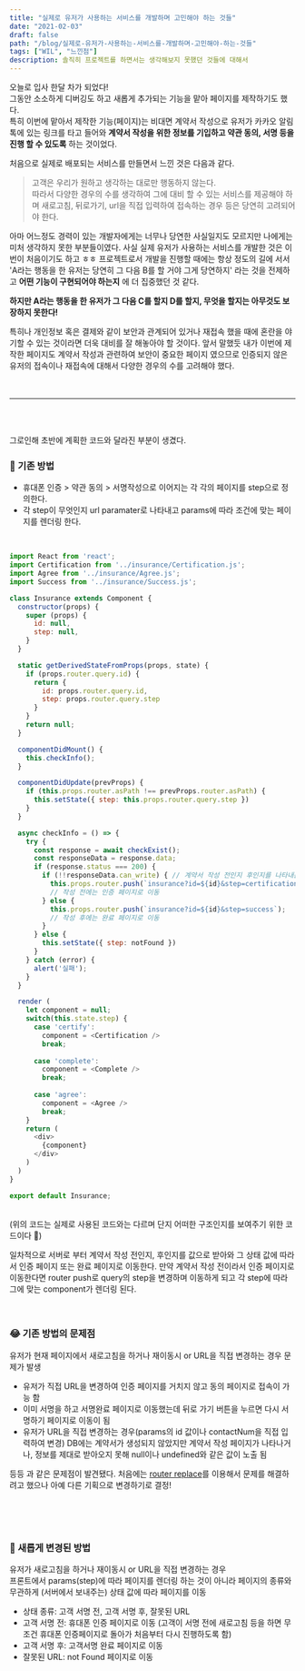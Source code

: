 ```yaml
---
title: "실제로 유저가 사용하는 서비스를 개발하며 고민해야 하는 것들"
date: "2021-02-03"
draft: false
path: "/blog/실제로-유저가-사용하는-서비스를-개발하며-고민해야-하는-것들"
tags: ["WIL", "느낀점"]
description: 솔직히 프로젝트를 하면서는 생각해보지 못했던 것들에 대해서
---
```


오늘로 입사 한달 차가 되었다!  
그동안 소소하게 디버깅도 하고 새롭게 추가되는 기능을 맡아 페이지를 제작하기도 했다.  
특히 이번에 맡아서 제작한 기능(페이지)는  비대면 계약서 작성으로 유저가 카카오 알림톡에 있는 링크를 타고 들어와 **계약서 작성을 위한 정보를 기입하고 약관 동의, 서명 등을 진행 할 수 있도록** 하는 것이었다.
<br/>

처음으로 실제로 배포되는 서비스를 만들면서 느낀 것은 다음과 같다.  
> 고객은 우리가 원하고 생각하는 대로만 행동하지 않는다.  
따라서 다양한 경우의 수를 생각하여 그에 대비 할 수 있는 서비스를 제공해야 하며 새로고침, 뒤로가기, url을 직접 입력하여 접속하는 경우 등은 당연히 고려되어야 한다.

아마 어느정도 경력이 있는 개발자에게는 너무나 당연한 사실일지도 모르지만 나에게는 미처 생각하지 못한 부분들이였다. 사실 실제 유저가 사용하는 서비스를 개발한 것은 이번이 처음이기도 하고 ㅎㅎ 프로젝트로서 개발을 진행할 때에는 항상 정도의 길에 서서 'A라는 행동을 한 유저는 당연히 그 다음 B를 할 거야 그게 당연하지' 라는 것을 전제하고 **어떤 기능이 구현되어야 하는지** 에 더  집중했던 것 같다.  

**하지만  A라는 행동을 한 유저가 그 다음 C를 할지 D를 할지, 무엇을 할지는 아무것도 보장하지 못한다!**


특히나 개인정보 혹은 결제와 같이 보안과 관계되어 있거나 재접속 했을 때에 혼란을 야기할 수 있는 것이라면 더욱 대비를 잘 해놓아야 할 것이다. 앞서 말했듯 내가 이번에 제작한 페이지도 계약서 작성과 관련하여 보안이 중요한 페이지 였으므로 인증되지 않은 유저의 접속이나 재접속에 대해서 다양한 경우의 수를 고려해야 했다.  
<br/><br/>

---
<br/><br/>

그로인해 초반에 계획한 코드와 달라진 부분이 생겼다. 

### 🙂 기존 방법
* 휴대폰 인증 > 약관 동의 > 서명작성으로 이어지는 각 각의 페이지를 step으로 정의한다.
* 각 step이 무엇인지 url paramater로 나타내고 params에 따라 조건에 맞는 페이지를 렌더링 한다.
<br/>

```jsx:title=src/pages/insurance/index.js {39}
import React from 'react';
import Certification from '../insurance/Certification.js';
import Agree from '../insurance/Agree.js';
import Success from '../insurance/Success.js';

class Insurance extends Component {
  constructor(props) {
    super (props) {
      id: null,
      step: null,
    }
  }

  static getDerivedStateFromProps(props, state) {
    if (props.router.query.id) {
      return {
        id: props.router.query.id,
        step: props.router.query.step
      }
    }
    return null;
  }

  componentDidMount() {
    this.checkInfo();
  }

  componentDidUpdate(prevProps) {
    if (this.props.router.asPath !== prevProps.router.asPath) {
      this.setState({ step: this.props.router.query.step })
    }
  }

  async checkInfo = () => {
    try {
      const response = await checkExist();
      const responseData = response.data;
      if (response.status === 200) {
        if (!!responseData.can_write) { // 계약서 작성 전인지 후인지를 나타내는 값
          this.props.router.push(`insurance?id=${id}&step=certification`); 
          // 작성 전에는 인증 페이지로 이동
        } else {
          this.props.router.push(`insurance?id=${id}&step=success`);
          // 작성 후에는 완료 페이지로 이동
        }
      } else {
        this.setState({ step: notFound })
      }
    } catch (error) {
      alert('실패');
    }
  }

  render (
    let component = null;
    switch(this.state.step) {
      case 'certify':
        component = <Certification />
        break;
      
      case 'complete':
        component = <Complete />
        break;
      
      case 'agree':
        component = <Agree />
        break;
    }
    return (
      <div>
        {component}
      </div>
    )
  )
}

export default Insurance;
```
<br/>
(위의 코드는 실제로 사용된 코드와는 다르며 단지 어떠한 구조인지를 보여주기 위한 코드이다 🙂)  

일차적으로 서버로 부터 계약서 작성 전인지, 후인지를 값으로 받아와 그 상태 값에 따라서 인증 페이지 또는 완료 페이지로 이동한다. 만약 계약서 작성 전이라서 인증 페이지로 이동한다면 router push로 query의 step을 변경하며 이동하게 되고 각 step에 따라 그에 맞는 component가 렌더링 된다. 
<br/><br/><br/>


### 😂 기존 방법의 문제점
유저가 현재 페이지에서 새로고침을 하거나 재이동시 or URL을 직접 변경하는 경우 문제가 발생
* 유저가 직접 URL을 변경하여 인증 페이지를 거치지 않고 동의 페이지로 접속이 가능 함
* 이미 서명을 하고 서명완료 페이지로 이동했는데 뒤로 가기 버튼을 누르면 다시 서명하기 페이지로 이동이 됨
* 유저가 URL을 직접 변경하는 경우(params의 id 값이나 contactNum을 직접 입력하여 변경) DB에는 계약서가 생성되지 않았지만 계약서 작성 페이지가 나타나거나, 정보를 제대로 받아오지 못해 null이나 undefined와 같은 값이 노출 됨  

등등 과 같은 문제점이 발견됐다. 처음에는 [router replace](https://eunsonny.netlify.app/blog/router-replace)를 이용해서 문제를 해결하려고 했으나 아예 다른 기획으로 변경하기로 결정!


<br/><br/><br/>

### 🙂 새롭게 변경된 방법
유저가 새로고침을 하거나 재이동시 or URL을 직접 변경하는 경우  
프론트에서 params(step)에 따라 페이지를 렌더링 하는 것이 아니라 페이지의 종류와 무관하게 (서버에서 보내주는) 상태 값에 따라 페이지를 이동

* 상태 종류: 고객 서명 전, 고객 서명 후, 잘못된 URL
* 고객 서명 전: 휴대폰 인증 페이지로 이동 (고객이 서명 전에 새로고침 등을 하면 무조건 휴대폰 인증페이지로 돌아가 처음부터 다시 진행하도록 함)
* 고객 서명 후: 고객서명 완료 페이지로 이동
* 잘못된 URL: not Found 페이지로 이동
